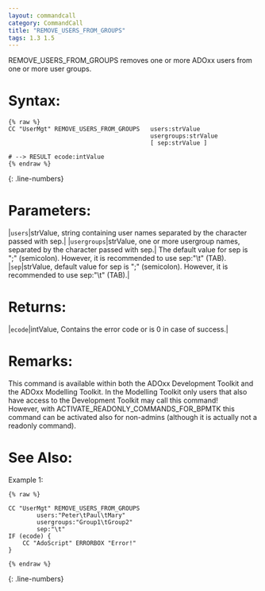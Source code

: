 ```yaml
---
layout: commandcall
category: CommandCall
title: "REMOVE_USERS_FROM_GROUPS"
tags: 1.3 1.5
---
```


REMOVE_USERS_FROM_GROUPS removes one or more ADOxx users from one or more user groups.

# Syntax:  

```adoscript
{% raw %}
CC "UserMgt" REMOVE_USERS_FROM_GROUPS 	users:strValue 
										usergroups:strValue
										[ sep:strValue ]

# --> RESULT ecode:intValue 
{% endraw %}
```
{: .line-numbers}

# Parameters:  

|`users`|strValue, string containing user names separated by the character passed with sep.|
|`usergroups`|strValue, one or more usergroup names, separated by the character passed with sep.|
The default value for sep is ";" (semicolon). However, it is recommended to use sep:"\t" (TAB).
|`sep`|strValue, default value for sep is ";" (semicolon). However, it is recommended to use sep:"\t" (TAB).|

# Returns:  

|`ecode`|intValue, Contains the error code or is 0 in case of success.|


# Remarks:

This command is available within both the ADOxx Development Toolkit and the ADOxx Modelling Toolkit. In the Modelling Toolkit only users that also have access to the Development Toolkit may call this command!  
However, with ACTIVATE_READONLY_COMMANDS_FOR_BPMTK this command can be activated also for non-admins (although it is actually not a readonly command).

# See Also:  



Example 1:

```adoscript
{% raw %}

CC "UserMgt" REMOVE_USERS_FROM_GROUPS
        users:"Peter\tPaul\tMary"
        usergroups:"Group1\tGroup2"
        sep:"\t"
IF (ecode) {
    CC "AdoScript" ERRORBOX "Error!"
}

{% endraw %}
```
{: .line-numbers}


